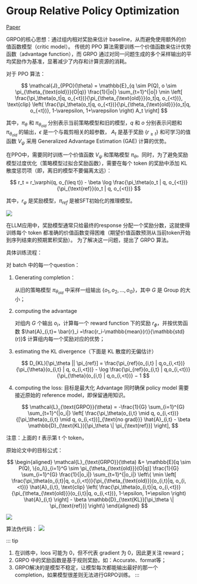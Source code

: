 # Group Relative Policy Optimization

[Paper](https://arxiv.org/pdf/2402.03300)

GRPO的核心思想：通过组内相对奖励来估计 baseline，从而避免使用额外的价值函数模型（critic model）。
传统的 PPO 算法需要训练一个价值函数来估计优势函数（advantage function），而 GRPO 通过对同一问题生成的多个采样输出的平均奖励作为基准，显著减少了内存和计算资源的消耗。

对于 PPO 算法：

$$
\mathcal{J}_{PPO}(\theta) = \mathbb{E}_{q \sim P(Q), o \sim \pi_{\theta_{\text{old}}}(O|q)} \frac{1}{|o|} \sum_{t=1}^{|o|} \min \left[ \frac{\pi_\theta(o_t|q, o_{<t})}{\pi_{\theta_{\text{old}}}(o_t|q, o_{<t})}, \text{clip} \left( \frac{\pi_\theta(o_t|q, o_{<t})}{\pi_{\theta_{\text{old}}}(o_t|q, o_{<t})}, 1-\varepsilon, 1+\varepsilon \right) A_t \right]
$$

其中，$\pi_\theta$ 和 $\pi_{\theta_{old}}$ 分别表示当前策略模型和旧的模型，$q$ 和 $o$ 分别表示问题和 $\pi_{\theta_{old}}$ 的输出，$\epsilon$ 是一个与裁剪相关的超参数，
$A_t$ 是基于奖励 $\{r_{\geq t}\}$ 和可学习的值函数 $V_{\psi}$ 采用 Generalized Advantage Estimation (GAE) 计算的优势。

在PPO中，需要同时训练一个价值函数 $V_{\psi}$ 和策略模型 $\pi_\theta$。同时，为了避免奖励模型过度优化（策略模型过拟合奖励函数），需要在每个 token 的奖励中添加 KL 散度惩罚项（即，离旧的模型不要偏离太远）：

$$
r_t = r_\varphi(q, o_{\leq t}) - \beta \log \frac{\pi_\theta(o_t | q, o_{<t})}{\pi_{\text{ref}}(o_t | q, o_{<t})}
$$

其中，$r_\varphi$ 是奖励模型，$\pi_{ref}$ 是被SFT初始化的推理模型。

![](/imgs/notes/rl/grpo/ppo_vs_grpo.png)

在LLM应用中，奖励模型通常只给最终的response 分配一个奖励分数，这就使得训练每个 token 都准确的价值函数变得困难（期望价值函数预测从当前token开始到序列结束的预期累积奖励）。
为了解决这一问题，提出了 GRPO 算法。

具体训练流程：

对 batch 中的每一个question：

1. Generating completion：

   从旧的策略模型 $\pi_{\theta_{old}}$ 中采样一组输出 $\{o_1, o_2, \dots, o_G\}$，其中 $G$ 是 Group 的大小；
2. computing the advantage

   对组内 $G$ 个输出 $o_i$，计算每一个 reward function 下的奖励 $r_\phi$，并按优势函数 $\hat{A}_{i,t}= \bar{r}_i =\frac{r_i-\mathbb{mean}(r)}{\mathbb{std}(r)}$ 计算组内每一个奖励对应的优势；
3. estimating the KL divergence（下面是 KL 散度的无偏估计）

   $$
   D_{KL}[\pi_\theta || \pi_{ref}] = \frac{\pi_{ref}(o_{i,t} | q,o_{i,<t})} {\pi_{\theta}(o_{i,t} | q, o_{i,<t})} - \log \frac{\pi_{ref}(o_{i,t} | q,o_{i,<t})}{\pi_{\theta}(o_{i,t} | q,o_{i,<t})} − 1
   $$
4. computing the loss:
   目标是最大化 Advantage 同时确保 policy model 需要接近原始的 reference model，即保留通用知识。

   $$
   \mathcal{L}_{\text{GRPO}}(\theta) = -\frac{1}{G} \sum_{i=1}^{G} \sum_{t=1}^{|o_i|} \left[ \frac{\pi_\theta(o_{i,t} \mid q, o_{i,<t})}{[\pi_\theta(o_{i,t} \mid q, o_{i,<t})]_{\text{no grad}}} \hat{A}_{i,t} - \beta \mathbb{D}_{\text{KL}}[\pi_\theta \| \pi_{\text{ref}}] \right],
   $$

注意：上面的 $t$ 表示第 t 个 token，

原始论文中的目标公式：

$$
\begin{aligned}
\mathcal{L}_{\text{GRPO}}(\theta) &= \mathbb{E}[q \sim P(Q), \{o_i\}_{i=1}^G \sim \pi_{\theta_{\text{old}}}(O|q)]
\frac{1}{G} \sum_{i=1}^{G} \frac{1}{|o_i|} \sum_{t=1}^{|o_i|} \left\{ \min \left[ \frac{\pi_\theta(o_{i,t}|q, o_{i,<t})}{\pi_{\theta_{\text{old}}}(o_{i,t}|q, o_{i,<t})} \hat{A}_{i,t}, \text{clip} \left( \frac{\pi_\theta(o_{i,t}|q, o_{i,<t})}{\pi_{\theta_{\text{old}}}(o_{i,t}|q, o_{i,<t})}, 1-\epsilon, 1+\epsilon \right) \hat{A}_{i,t} \right] - \beta \mathbb{D}_{\text{KL}}[\pi_\theta \| \pi_{\text{ref}}] \right\}
\end{aligned}
$$

![](/imgs/notes/rl/grpo/process.png)

算法伪代码：
![](/imgs/notes/rl/grpo/grpo.png)


::: tip
1. 在训练中，loos 可能为 0，但不代表 gradient 为 0，因此更关注 reward；
2. GRPO 中的奖励函数是基于规则奖励，如：Accurate、format等；
3. GRPO解决的是模型不稳定，让模型每次都能输出最好的那一个 completion，如果模型很差则无法进行GRPO训练。
:::